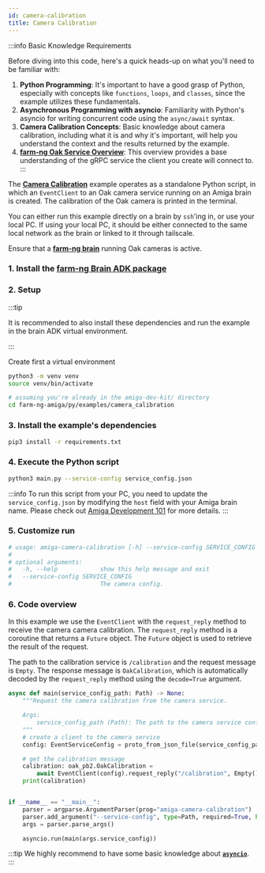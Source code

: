 ```yaml
---
id: camera-calibration
title: Camera Calibration
---
```


:::info Basic Knowledge Requirements

Before diving into this code, here's a quick heads-up on what you'll need to be familiar with:

1. **Python Programming**: It's important to have a good grasp of Python, especially with concepts
like `functions`, `loops`, and `classes`, since the example utilizes these fundamentals.
2. **Asynchronous Programming with asyncio**: Familiarity with Python's asyncio for writing concurrent
code using the `async/await` syntax.
3. **Camera Calibration Concepts**: Basic knowledge about camera calibration, including what it is
and why it's important, will help you understand the context and the results returned by the example.
4. **[farm-ng Oak Service Overview](/docs/concepts/oak_service/)**:
This overview provides a base understanding of the gRPC service the client you create will connect to.
:::

The [**Camera Calibration**](https://github.com/farm-ng/farm-ng-amiga/blob/main/py/examples/camera_calibration/main.py)
example operates as a standalone Python script,
in which an `EventClient` to an Oak camera service running on an Amiga brain is created.
The calibration of the Oak camera is printed in the terminal.

You can either run this example directly on a brain by `ssh`'ing in,
or use your local PC.
If using your local PC, it should be either connected to the same local network as the brain
or linked to it through tailscale.

Ensure that a [**farm-ng brain**](/docs/brain/) running Oak cameras is active.

### 1. Install the [farm-ng Brain ADK package](/docs/brain/brain-install)

### 2. Setup

:::tip

It is recommended to also install these dependencies and run the
example in the brain ADK virtual environment.

:::

Create first a virtual environment

```bash
python3 -m venv venv
source venv/bin/activate
```

```bash
# assuming you're already in the amiga-dev-kit/ directory
cd farm-ng-amiga/py/examples/camera_calibration
```

### 3. Install the example's dependencies

```bash
pip3 install -r requirements.txt
```

### 4. Execute the Python script

```bash
python3 main.py --service-config service_config.json
```

:::info
To run this script from your PC, you need to update the `service_config.json`
by modifying the `host` field with your Amiga brain name.
Please check out [Amiga Development 101](docs/concepts/system_overview/README.md#where-to-run-the-examples)
for more details.
:::

### 5. Customize run

```bash
# usage: amiga-camera-calibration [-h] --service-config SERVICE_CONFIG
#
# optional arguments:
#   -h, --help            show this help message and exit
#   --service-config SERVICE_CONFIG
#                         The camera config.
```

### 6. Code overview

In this example we use the `EventClient` with the `request_reply`
method to receive the camera camera calibration.
The `request_reply` method is a coroutine that returns a `Future` object.
The `Future` object is used to retrieve the result of the request.

The path to the calibration service is `/calibration` and the request message is `Empty`.
The response message is `OakCalibration`, which is automatically decoded by the `request_reply`
method using the `decode=True` argument.

```python
async def main(service_config_path: Path) -> None:
    """Request the camera calibration from the camera service.

    Args:
        service_config_path (Path): The path to the camera service config.
    """
    # create a client to the camera service
    config: EventServiceConfig = proto_from_json_file(service_config_path, EventServiceConfig())

    # get the calibration message
    calibration: oak_pb2.OakCalibration =
        await EventClient(config).request_reply("/calibration", Empty(), decode=True)
    print(calibration)


if __name__ == "__main__":
    parser = argparse.ArgumentParser(prog="amiga-camera-calibration")
    parser.add_argument("--service-config", type=Path, required=True, help="The camera config.")
    args = parser.parse_args()

    asyncio.run(main(args.service_config))
```

:::tip
We highly recommend to have some basic knowledge about
[**`asyncio`**](https://docs.python.org/3/library/asyncio.html).
:::
